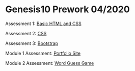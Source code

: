 # Genesis10  Prework  04/2020

Assessment 1:  [Basic HTML and CSS](https://hallek7.github.io/hallek7-hallek7.github.io/Dev10-Program/HTML_BasicCSS_Assessment/index.html)

Assessment 2:  [CSS](https://hallek7.github.io/hallek7-hallek7.github.io/Dev10-Program/CSS_Assessment/index.html)


Assessment 3:  [Bootstrap](https://hallek7.github.io/hallek7-hallek7.github.io/Dev10-Program/Bootstrap_Assessment/index.html)


Module 1 Assessment:  [Portfolio Site](https://hallek7.github.io/hallek7-hallek7.github.io/Dev10-Program//Module-1_Assessment/index.html)
  

Module 2 Assessment:  [Word Guess Game](https://hallek7.github.io/hallek7-hallek7.github.io/Dev10-Program/Module-2_Assessment/index.html)
